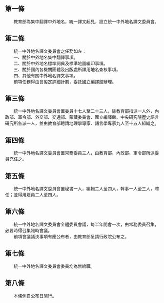 第一條 
-------
　　教育部為集中翻譯中外地名，統一譯文起見，設立統一中外地名譯文委員會。  


第二條 
-------
　　統一中外地名譯文委員會之任務如左：  
　　一、關於中外地名集中翻譯事項。  
　　二、關於中外地名標準詞典及標準地圖編印事項。  
　　三、關於國內各機關團體及出版處所譯用地名查核事項。  
　　四、其他有關中外地名譯文事項。  
　　前項任務得由會擬定詳細計劃，委託國立編譯館辦理。  


第三條 
-------
　　統一中外地名譯文委員會置委員十七人至二十三人，除教育部指派一人外，內政部、軍令部、外交部、交通部、蒙藏委員會、國立編譯館、中央研究院歷史語言研究所各派一人，並由教育部聘請地理學專家、語言學專家九人至十五人組織之。  


第四條 
-------
　　統一中外地名譯文委員會置常務委員三人，由教育部、內政部、軍令部所派委員充任之。  


第五條 
-------
　　統一中外地名譯文委員會置秘書一人，編輯二人至四人，幹事一人至三人，聘任；並得用雇員二人至四人。  


第六條 
-------
　　統一中外地名譯文委員會全體委員會議，每半年開會一次，由常務委員召集，必要時得召集臨時會議。  
　　前項會議議決事項有應公布者，由教育部呈請行政院公布之。  


第七條 
-------
　　統一中外地名譯文委員會委員均為無給職。  


第八條 
-------
　　本條例自公布日施行。